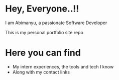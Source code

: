 # Hey, Everyone..!!

I am Abimanyu, a passionate Software Developer

This is my personal portfolio site repo

# Here you can find

- My intern experiences, the tools and tech I know
- Along with my contact links
